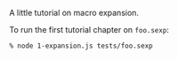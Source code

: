 A little tutorial on macro expansion.

To run the first tutorial chapter on `foo.sexp`:
```
% node 1-expansion.js tests/foo.sexp
```
